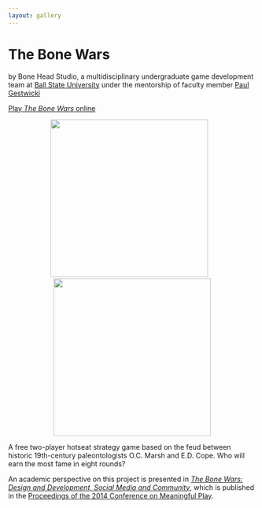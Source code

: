 ```yaml
---
layout: gallery
---
```


# The Bone Wars

by Bone Head Studio, a multidisciplinary undergraduate game development team at [Ball State University](http://bsu.edu) under the mentorship of faculty member [Paul Gestwicki](http://www.cs.bsu.edu/~pvg)

[Play *The Bone Wars* online](http://www.cs.bsu.edu/homepages/pvg/games/2014/bonewars/)

<center>
<span class="screenshot"><img src="load-screen.png" width="320"/></span>
&nbsp;&nbsp;
<span class="screenshot"><img src="round-3.jpg" width="320"/></span>
</center>

A free two-player hotseat strategy game based on the feud between historic 19th-century paleontologists O.C. Marsh and E.D. Cope. 
Who will earn the most fame in eight rounds?

An academic perspective on this project is presented in [*The Bone Wars: Design and Development, Social Media and Community*](http://meaningfulplay.msu.edu/proceedings2014/mp2014_submission_7.pdf),
which is published in the [Proceedings of the 2014 Conference on Meaningful Play](http://meaningfulplay.msu.edu/proceedings2014/).
